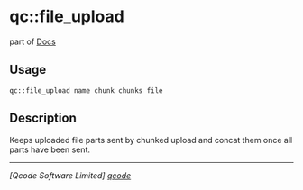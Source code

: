 qc::file_upload
===============

part of [Docs](.)

Usage
-----
`qc::file_upload name chunk chunks file`

Description
-----------
Keeps uploaded file parts sent by chunked upload and concat them once all parts have been sent.

----------------------------------
*[Qcode Software Limited] [qcode]*

[qcode]: http://www.qcode.co.uk "Qcode Software"